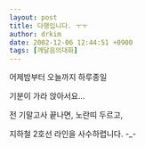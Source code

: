 ```yaml
---
layout: post
title: 다행입니다. ㅜㅜ
author: drkim
date: 2002-12-06 12:44:51 +0900
tags: [깨달음의대화]
---
```

어제밤부터 오늘까지 하루종일
  
기분이 가라 앉아서요...
  

  
전 기말고사 끝나면, 노란띠 두르고,
  
지하철 2호선 라인을 사수하렵니다. -_-